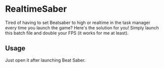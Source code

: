 # RealtimeSaber

Tired of having to set Beatsaber to high or realtime in the task manager every time you launch the game? Here's the solution for you! Simply launch this batch file and double your FPS (it works for me at least).


## Usage
Just open it after launching Beat Saber.
